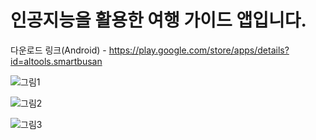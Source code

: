# 인공지능을 활용한 여행 가이드 앱입니다.
 
다운로드 링크(Android) - https://play.google.com/store/apps/details?id=altools.smartbusan
 
![그림1](https://github.com/tororae/tourApp_with_tour_api/assets/119999832/69d51054-85ca-404f-ad59-df2bdb72c7ed)
 
 
![그림2](https://github.com/tororae/tourApp_with_tour_api/assets/119999832/92d09a4c-da6e-4065-bc1a-14f4a3513023)
 
 
![그림3](https://github.com/tororae/tourApp_with_tour_api/assets/119999832/e2545e4e-2dac-4d54-b9b3-581b51f7159e)
 
